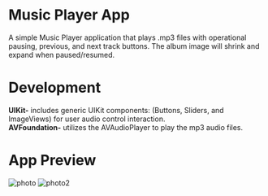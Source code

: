 # Music Player App
A simple Music Player application that plays .mp3 files with operational pausing, previous, and next track buttons. The album image will shrink and expand when paused/resumed.

# Development
**UIKit-** includes generic UIKit components: (Buttons, Sliders, and ImageViews) for user audio control interaction.\
**AVFoundation-** utilizes the AVAudioPlayer to play the mp3 audio files.

# App Preview
![photo](https://github.com/ldizon8/iOS-Development/blob/master/MusicApp/1.png)
![photo2](https://github.com/ldizon8/iOS-Development/blob/master/MusicApp/2.png)




